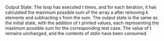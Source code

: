 Output State: The loop has executed t times, and for each iteration, it has calculated the maximum possible sum of the array a after removing k elements and subtracting x from the sum. The output state is the same as the initial state, with the addition of t printed values, each representing the maximum possible sum for the corresponding test case. The value of t remains unchanged, and the contents of stdin have been consumed.